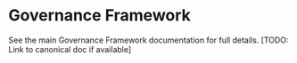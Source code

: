 # Governance Framework

See the main Governance Framework documentation for full details. [TODO: Link to canonical doc if available]
